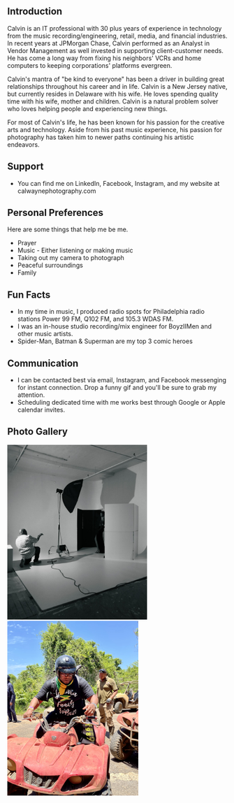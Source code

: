 ## Introduction

Calvin is an IT professional with 30 plus years of experience in technology from the music recording/engineering, retail, media, and financial industries. In recent years at JPMorgan Chase, Calvin performed as an Analyst in Vendor Management as well invested in supporting client-customer needs. He has come a long way from fixing his neighbors' VCRs and home computers to keeping corporations' platforms evergreen.

Calvin's mantra of "be kind to everyone" has been a driver in building great relationships throughout his career and in life.  Calvin is a New Jersey native, but currently resides in Delaware with his wife. He loves spending quality time with his wife, mother and children.  Calvin is a natural problem solver who loves helping people and experiencing new things.

For most of Calvin's life, he has been known for his passion for the creative arts and technology. Aside from his past music experience, his passion for photography has taken him to newer paths continuing his artistic endeavors. 

## Support

* You can find me on LinkedIn, Facebook, Instagram, and my website at calwaynephotography.com

## Personal Preferences
Here are some things that help me be me.

* Prayer
* Music - Either listening or making music
* Taking out my camera to photograph
* Peaceful surroundings
* Family 

## Fun Facts

* In my time in music, I produced radio spots for Philadelphia radio stations Power 99 FM, Q102 FM, and 105.3 WDAS FM. 
* I was an in-house studio recording/mix engineer for BoyzIIMen and other music artists. 
* Spider-Man, Batman & Superman are my top 3 comic heroes

## Communication
* I can be contacted best via email, Instagram, and Facebook messenging for instant connection. Drop a funny gif and you'll be sure to grab my attention.
* Scheduling dedicated time with me works best through Google or Apple calendar invites. 

## Photo Gallery

<img src="images/98C5E62C-D65C-472D-8F34-E121939A82B0.jpeg" height=400 /> 


<img src="images/IMG_0204.jpeg" height=400 />



